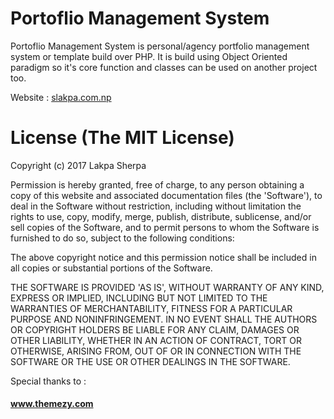 # Portoflio Management System

Portoflio Management System is personal/agency portfolio management system or template build over PHP. It is build using Object Oriented paradigm so it's core function and classes can be used on another project too.

Website : <a href="slakpa.com.np">slakpa.com.np</a>


# License (The MIT License)

Copyright (c) 2017 Lakpa Sherpa

Permission is hereby granted, free of charge, to any person obtaining a copy of this website and associated documentation files (the 'Software'), to deal in the Software without restriction, including without limitation the rights to use, copy, modify, merge, publish, distribute, sublicense, and/or sell copies of the Software, and to permit persons to whom the Software is furnished to do so, subject to the following conditions:

The above copyright notice and this permission notice shall be included in all copies or substantial portions of the Software.

THE SOFTWARE IS PROVIDED 'AS IS', WITHOUT WARRANTY OF ANY KIND, EXPRESS OR IMPLIED, INCLUDING BUT NOT LIMITED TO THE WARRANTIES OF MERCHANTABILITY, FITNESS FOR A PARTICULAR PURPOSE AND NONINFRINGEMENT. IN NO EVENT SHALL THE AUTHORS OR COPYRIGHT HOLDERS BE LIABLE FOR ANY CLAIM, DAMAGES OR OTHER LIABILITY, WHETHER IN AN ACTION OF CONTRACT, TORT OR OTHERWISE, ARISING FROM, OUT OF OR IN CONNECTION WITH THE SOFTWARE OR THE USE OR OTHER DEALINGS IN THE SOFTWARE.

Special thanks to : <h4> www.themezy.com </h4>
